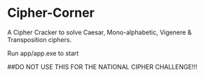 # Cipher-Corner
A Cipher Cracker to solve Caesar, Mono-alphabetic, Vigenere & Transposition ciphers.

Run app/app.exe to start

##DO NOT USE THIS FOR THE NATIONAL CIPHER CHALLENGE!!!
